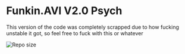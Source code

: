 # Funkin.AVI V2.0 Psych
This version of the code was completely scrapped due to how fucking unstable it got, so feel free to fuck with this or whatever

![Repo size](https://img.shields.io/github/repo-size/DEMOLITIONDON96/Funkin.AVI-V2.0-Psych)
